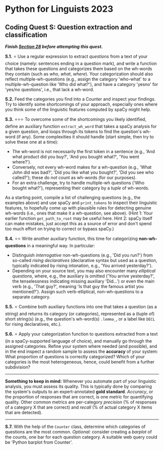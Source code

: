 # Python for Linguists 2023

## Coding Quest S: Question extraction and classification

**_Finish [Section 28](../exercises/28_advanced_text_processing.md) before attempting this quest._**



**S.1.** ⭐ Use a regular expression to extract _questions_ from a text of your choice (namely: sentences ending in a question mark), and write a function that takes these questions and categorizes them based on the wh-words they contain (such as _who_, _what_, _where_). Your categorization should also reflect multiple-wh-questions (e.g., assign the category 'who-what' to a multiple-wh-question like 'Who did what?'), and have a category 'yesno' for 'yes/no questions', i.e., that lack a wh-word. 

**S.2.** Feed the categories you find into a Counter and inspect your findings. Try to identify some shortcomings of your approach, especially ones where you think some of the linguistic features computed by spaCy might help.

**S.3.** ⭐⭐⭐ To overcome some of the shortcomings you likely identified, define an auxiliary function `extract_wh_word` that takes a spaCy analysis for a given question, and loops through its tokens to find the question's wh-word (if any). Some complexities it should handle (start simple, then try to solve these one at a time):
 - The wh-word is not necessarily the first token in a sentence (e.g., 'And what product did you buy?', 'And you bought what?', 'You went where?'). 
 - Conversely, not every wh-word makes for a wh-question (e.g., 'What John did was bad?', 'Did you like what you bought?', 'Did you see who called?'); these do _not_ count as wh-words (for our purposes). 
 - For an extra challenge, try to handle multiple-wh questions ('Who bought what?'), representing their category by a _tuple_ of wh-words.

 As a starting point, compile a list of challenging questions (e.g., the examples above) and use spaCy and `print_tokens` to inspect their linguistic features, to hopefully come up with plausible rules for detecting genuine wh-words (i.e., ones that make it a wh-question, see above). (Hint 1: Your earlier function `get_path_to_root` may be useful here. Hint 2: spaCy itself can make mistakes, just accept this as a source of error and don't spend too much effort on trying to correct or bypass spaCy.)

**S.4.** ⭐⭐ Write another auxiliary function, this time for categorizing **non-wh-questions** in a meaningful way. In particular: 
 - Distinguish _interrogative_ non-wh-questions (e.g., 'Did you run?') from so-called _rising declaratives_ (declarative syntax but used as a question, typically indicated by rising intonation, e.g., 'You arrived yesterday?'). 
 - Depending on your source text, you may also encounter many _elliptical questions_, where, e.g., the auxiliary is omitted ('You arrive yesterday?', the tenselessness indicating missing auxiliary 'Did...') or even the main verb (e.g., 'That guy?', meaning 'Is that guy the famous artist you mentioned?'). Assign such verb-elliptical, non-wh-questions to a separate category.

**S.5.** ⭐ Combine both auxiliary functions into one that takes a question (as a string) and returns its category (or categories), represented as a (tuple of) short string(s) (e.g., the question's wh-word(s) `.lemma_`, or a label like `DECL` for rising declaratives, etc.).

**S.6.** ⭐ Apply your categorization function to questions extracted from a text (in a spaCy-supported language of choice), and manually go through the assigned categories. Refine your system where needed (and possible), and in the end inspect a random sample to assess the **accuracy** of your system: What proportion of questions is correctly categorized? Which of your categories is the most heterogeneous, hence, could benefit from a further subdivision?

- - - - - -
**Something to keep in mind:** Whenever you automate part of your linguistic analysis, you must assess its quality. This is typically done by comparing the system's outputs to an expert-annotated **gold standard**. _Accuracy_, or the proportion of responses that are correct, is one metric for quantifying quality. Other common metrics are per-category _precision_ (% of responses of a category X that are correct) and _recall_ (% of actual category X items that are detected).
- - - - -

**S.7.** With the help of the `Counter` class, determine which categories of questions are the most common. _Optional:_ consider creating a _barplot_ of the counts, one bar for each question category. A suitable web query could be 'Python barplot from Counter'.

